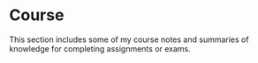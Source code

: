 # Course

This section includes some of my course notes and summaries of knowledge for completing assignments or exams.